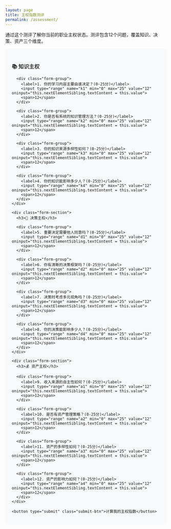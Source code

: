 ```yaml
---
layout: page
title: 主权指数测评
permalink: /assessment/
---
```


<style>
.assessment-form {
  max-width: 600px;
  margin: 0 auto;
}

.form-section {
  margin-bottom: 30px;
  padding: 20px;
  background: #f8f9fa;
  border-radius: 8px;
}

.form-section h3 {
  margin-bottom: 15px;
  color: #333;
}

.form-group {
  margin-bottom: 15px;
}

.form-group label {
  display: block;
  margin-bottom: 5px;
  font-weight: 500;
}

.form-group input {
  width: 100%;
  padding: 8px 12px;
  border: 1px solid #ddd;
  border-radius: 4px;
}

.submit-btn {
  background: #007bff;
  color: white;
  padding: 12px 30px;
  border: none;
  border-radius: 4px;
  font-size: 16px;
  cursor: pointer;
  width: 100%;
}

.submit-btn:hover {
  background: #0056b3;
}

.result-box {
  margin-top: 30px;
  padding: 20px;
  background: #e8f5e9;
  border-radius: 8px;
  display: none;
}

.score-display {
  font-size: 36px;
  font-weight: bold;
  color: #2e7d32;
  text-align: center;
}

.progress-bar {
  width: 100%;
  height: 20px;
  background: #e0e0e0;
  border-radius: 10px;
  margin: 20px 0;
  overflow: hidden;
}

.progress-fill {
  height: 100%;
  background: linear-gradient(90deg, #ff6b6b, #ffd93d, #6bcf7f);
  transition: width 1s ease;
}
</style>

<div class="assessment-form">
  <p>通过这个测评了解你当前的职业主权状态。测评包含12个问题，覆盖知识、决策、资产三个维度。</p>
  
  <form id="sovereigntyForm">
    <div class="form-section">
      <h3>📚 知识主权</h3>
      
      <div class="form-group">
        <label>1. 你的学习内容主要由谁决定？(0-25分)</label>
        <input type="range" name="k1" min="0" max="25" value="12" oninput="this.nextElementSibling.textContent = this.value">
        <span>12</span>
      </div>
      
      <div class="form-group">
        <label>2. 你是否有系统的知识管理方法？(0-25分)</label>
        <input type="range" name="k2" min="0" max="25" value="12" oninput="this.nextElementSibling.textContent = this.value">
        <span>12</span>
      </div>
      
      <div class="form-group">
        <label>3. 你的知识来源多样性如何？(0-25分)</label>
        <input type="range" name="k3" min="0" max="25" value="12" oninput="this.nextElementSibling.textContent = this.value">
        <span>12</span>
      </div>
      
      <div class="form-group">
        <label>4. 你的知识能影响多少人？(0-25分)</label>
        <input type="range" name="k4" min="0" max="25" value="12" oninput="this.nextElementSibling.textContent = this.value">
        <span>12</span>
      </div>
    </div>
    
    <div class="form-section">
      <h3>🎯 决策主权</h3>
      
      <div class="form-group">
        <label>5. 重要决定需要他人同意吗？(0-25分)</label>
        <input type="range" name="d1" min="0" max="25" value="12" oninput="this.nextElementSibling.textContent = this.value">
        <span>12</span>
      </div>
      
      <div class="form-group">
        <label>6. 你有清晰的决策框架吗？(0-25分)</label>
        <input type="range" name="d2" min="0" max="25" value="12" oninput="this.nextElementSibling.textContent = this.value">
        <span>12</span>
      </div>
      
      <div class="form-group">
        <label>7. 决策时考虑多元视角吗？(0-25分)</label>
        <input type="range" name="d3" min="0" max="25" value="12" oninput="this.nextElementSibling.textContent = this.value">
        <span>12</span>
      </div>
      
      <div class="form-group">
        <label>8. 你的决策能影响多少人？(0-25分)</label>
        <input type="range" name="d4" min="0" max="25" value="12" oninput="this.nextElementSibling.textContent = this.value">
        <span>12</span>
      </div>
    </div>
    
    <div class="form-section">
      <h3>💰 资产主权</h3>
      
      <div class="form-group">
        <label>9. 收入来源的自主性如何？(0-25分)</label>
        <input type="range" name="a1" min="0" max="25" value="12" oninput="this.nextElementSibling.textContent = this.value">
        <span>12</span>
      </div>
      
      <div class="form-group">
        <label>10. 是否有资产管理策略？(0-25分)</label>
        <input type="range" name="a2" min="0" max="25" value="12" oninput="this.nextElementSibling.textContent = this.value">
        <span>12</span>
      </div>
      
      <div class="form-group">
        <label>11. 资产的多样性如何？(0-25分)</label>
        <input type="range" name="a3" min="0" max="25" value="12" oninput="this.nextElementSibling.textContent = this.value">
        <span>12</span>
      </div>
      
      <div class="form-group">
        <label>12. 资产的影响力如何？(0-25分)</label>
        <input type="range" name="a4" min="0" max="25" value="12" oninput="this.nextElementSibling.textContent = this.value">
        <span>12</span>
      </div>
    </div>
    
    <button type="submit" class="submit-btn">计算我的主权指数</button>
  </form>
  
  <div id="result" class="result-box">
    <h2>你的主权指数</h2>
    <div class="score-display" id="finalScore">0</div>
    <div class="progress-bar">
      <div class="progress-fill" id="progressBar"></div>
    </div>
    <p id="scoreLevel"></p>
    <p id="scoreAdvice"></p>
    
    <h3>各维度得分</h3>
    <ul>
      <li>知识主权：<span id="knowledgeScore"></span>/100</li>
      <li>决策主权：<span id="decisionScore"></span>/100</li>
      <li>资产主权：<span id="assetScore"></span>/100</li>
    </ul>
  </div>
</div>

<script>
document.getElementById('sovereigntyForm').addEventListener('submit', function(e) {
  e.preventDefault();
  
  // 收集数据
  const formData = new FormData(this);
  let knowledge = 0, decision = 0, asset = 0;
  
  // 计算各维度得分
  for(let i = 1; i <= 4; i++) {
    knowledge += parseInt(formData.get('k' + i));
    decision += parseInt(formData.get('d' + i));
    asset += parseInt(formData.get('a' + i));
  }
  
  // 计算总分（简化版，未加入风险因子）
  const totalScore = Math.round((knowledge * 0.3 + decision * 0.4 + asset * 0.3));
  
  // 显示结果
  document.getElementById('finalScore').textContent = totalScore;
  document.getElementById('knowledgeScore').textContent = knowledge;
  document.getElementById('decisionScore').textContent = decision;
  document.getElementById('assetScore').textContent = asset;
  
  // 进度条
  document.getElementById('progressBar').style.width = totalScore + '%';
  
  // 评级
  let level, advice;
  if(totalScore < 30) {
    level = "依赖阶段";
    advice = "你目前高度依赖外部系统。建议：1）每天花30分钟学习新技能；2）尝试创建第一个数字产品；3）加入相关社群获得支持。";
  } else if(totalScore < 60) {
    level = "起步阶段";
    advice = "你已有主权意识。建议：1）建立个人知识管理系统；2）启动副业项目；3）每月增加一个收入来源。";
  } else if(totalScore < 80) {
    level = "运营阶段";
    advice = "你正在构建自己的系统。建议：1）优化并自动化现有流程；2）扩大影响力范围；3）帮助他人实现转型。";
  } else {
    level = "主权阶段";
    advice = "恭喜！你已实现较高的职业主权。考虑：1）分享你的经验；2）构建可传承的系统；3）探索更大的可能性。";
  }
  
  document.getElementById('scoreLevel').textContent = `当前阶段：${level}`;
  document.getElementById('scoreAdvice').textContent = advice;
  document.getElementById('result').style.display = 'block';
  
  // 滚动到结果
  document.getElementById('result').scrollIntoView({ behavior: 'smooth' });
});
</script>
